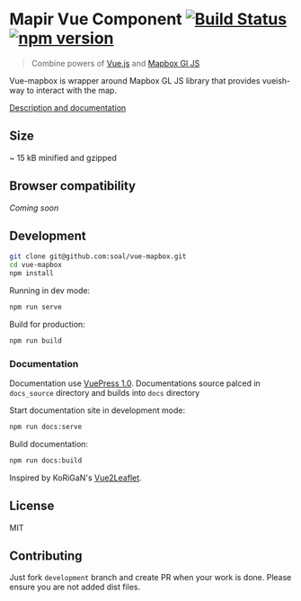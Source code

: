 # Mapir Vue Component [![Build Status](https://travis-ci.org/soal/vue-mapbox.svg?branch=master)](https://travis-ci.org/soal/vue-mapbox) [![npm version](https://badge.fury.io/js/vue-mapbox.svg)](https://badge.fury.io/js/vue-mapbox)

> Combine powers of [Vue.js](https://vuejs.org/) and [Mapbox Gl JS](https://mapbox.com/mapbox-gl-js)

Vue-mapbox is wrapper around Mapbox GL JS library that provides vueish-way to interact with the map.

[Description and documentation](https://soal.github.io/vue-mapbox)

## Size

~ 15 kB minified and gzipped

## Browser compatibility

_Coming soon_

## Development

```sh
git clone git@github.com:soal/vue-mapbox.git
cd vue-mapbox
npm install
```

Running in dev mode:

```sh
npm run serve
```

Build for production:

```sh
npm run build
```

### Documentation

Documentation use [VuePress 1.0](https://vuepress.vuejs.org).
Documentations source palced in `docs_source` directory and builds into `docs` directory

Start documentation site in development mode:

```sh
npm run docs:serve
```

Build documentation:

```sh
npm run docs:build
```

Inspired by KoRiGaN's [Vue2Leaflet](https://github.com/KoRiGaN/Vue2Leaflet).

## License

MIT

## Contributing

Just fork `development` branch and create PR when your work is done. Please ensure you are not added dist files.
